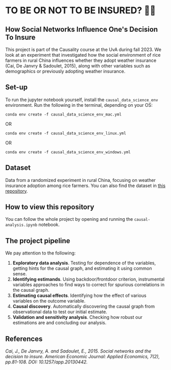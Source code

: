 # TO BE OR NOT TO BE INSURED? 🧑‍🌾
## How Social Networks Influence One's Decision To Insure

This project is part of the Causality course at the UvA during fall 2023. We look at an experiment that investigated how the social environment of rice farmers in rural China influences whether they adopt weather insurance (Cai, De Janvry & Sadoulet, 2015), along with other variables such as demographics or previously adopting weather insurance.

## Set-up
To run the jupyter notebook yourself, install the `causal_data_science_env` environment.  Run the following in the terminal, depending on your OS:

```
conda env create -f causal_data_science_env_mac.yml
```
OR
```
conda env create -f causal_data_science_env_linux.yml
```
OR
```
conda env create -f causal_data_science_env_windows.yml
```

## Dataset
Data from a randomized experiment in rural China, focusing on weather insurance adoption among rice farmers. You can also find the dataset in [this repository](https://github.com/NickCH-K/causaldata/tree/main/Python/causaldata/social-insure).

## How to view this repository
You can follow the whole project by opening and running the `causal-analysis.ipynb` notebook. 

## The project pipeline 
We pay attention to the following:
1. **Exploratory data analysis**.
Testing for dependence of the variables, getting hints for the causal graph, and estimating it using common sense.
2. **Identifying estimands**. 
Using backdoor/frontdoor criterion, instrumental variables approaches to find ways to correct for spurious correlations in the causal graph.
3. **Estimating causal effects**. 
Identifying how the effect of various variables on the outcome variable.
4. **Causal discovery**. Automatically discovering the causal graph from observational data to test our initial estimate.
5. **Validation and sensitivity analysis**. Checking how robust our estimations are and concluding our analysis.


## References
*Cai, J., De Janvry, A. and Sadoulet, E., 2015. Social networks and the decision to insure. American Economic Journal: Applied Economics, 7(2), pp.81-108. DOI: 10.1257/app.20130442.*
